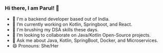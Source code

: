### Hi there, I am Parul! 👋

- 🦅 I'm a backend developer based out of India.
- 🌱 I’m currently working on Kotlin, Springboot, and React.
- 📖 I'm brushing my DSA skills these days.
- 👯 I’m looking to collaborate on Java/Kotlin Open-Source projects.
- 💬 Ask me about Java, Kotlin, SpringBoot, Docker, and Microservices.
- 😄 Pronouns: She/Her

<!--
**parulagg27/parulagg27** is a ✨ _special_ ✨ repository because its `README.md` (this file) appears on your GitHub profile.

Here are some ideas to get you started:

- 🔭 I’m currently working on ...
- 🌱 I’m currently learning ...
- 👯 I’m looking to collaborate on ...
- 🤔 I’m looking for help with ...
- 💬 Ask me about ...
- 📫 How to reach me: ...
- 😄 Pronouns: ...
- ⚡ Fun fact: ...
-->
